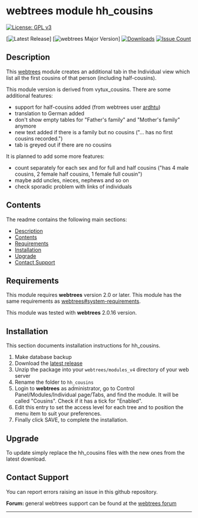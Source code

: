 # webtrees module hh_cousins

[![License: GPL v3](https://img.shields.io/badge/License-GPL%20v3-blue.svg)](http://www.gnu.org/licenses/gpl-3.0)

[![Latest Release](https://img.shields.io/github/v/release/hartenthaler/hh_cousins)]
[![webtrees Major Version](https://img.shields.io/badge/webtrees-v2.x-green)]
[![Downloads](https://img.shields.io/github/downloads/hartenthaler/hh_cousins/V2.0.16.4/total)]()
[![Issue Count](https://codeclimate.com/github/hartenthaler/hh_cousins/badges/issue_count.svg)](https://codeclimate.com/github/hartenthaler/hh_cousins)

<a name="Description"></a>

## Description

This [webtrees](https://www.webtrees.net) module creates an additional tab in the Individual view which list all the first cousins of that person (including half-cousins).

This module version is derived from vytux_cousins. There are some additional features:
* support for half-cousins added (from webtrees user [ardhtu](https://www.webtrees.net/index.php/en/forum/2-open-discussion/35751-vytux-cousins-children-of-half-sibblings-will-not-be-recognized-as-cousins#85279))
* translation to German added
* don't show empty tables for "Father's family" and "Mother's family" anymore
* new text added if there is a family but no cousins ("... has no first cousins recorded.")
* tab is greyed out if there are no cousins

It is planned to add some more features:
* count separately for each sex and for full and half cousins ("has 4 male cousins, 2 female half cousins, 1 female full cousin")
* maybe add uncles, nieces, nephews and so on
* check sporadic problem with links of individuals

<a name="Contents"></a>

## Contents

The readme contains the following main sections:

*   [Description](#Description)
*   [Contents](#Contents)
*   [Requirements](#Requirements)
*   [Installation](#Installation)
*   [Upgrade](#upgrade)
*   [Contact Support](#Support)

<a name="Requirements"></a>

## Requirements

This module requires **webtrees** version 2.0 or later.
This module has the same requirements as [webtrees#system-requirements](https://github.com/fisharebest/webtrees#system-requirements).

This module was tested with **webtrees** 2.0.16 version.

<a name="Installation"></a>

## Installation

This section documents installation instructions for hh_cousins.

1. Make database backup
1. Download the [latest release](https://github.com/hartenthaler/hh_cousins/releases/latest)
1. Unzip the package into your `webtrees/modules_v4` directory of your web server
1. Rename the folder to `hh_cousins`
1. Login to **webtrees** as administrator, go to <span class="pointer">Control Panel/Modules/Individual page/Tabs</span>, and find the module. It will be called "Cousins". Check if it has a tick for "Enabled".
1. Edit this entry to set the access level for each tree and to position the menu item to suit your preferences.
1. Finally click SAVE, to complete the installation.

<a name="upgrade"></a>

## Upgrade

To update simply replace the hh_cousins files with the new ones from the latest download.

<a name="Support"></a>

## Contact Support

You can report errors raising an issue in this github repository.

<span style="font-weight: bold;">Forum: </span>general webtrees support can be found at the [webtrees forum](http://www.webtrees.net/)

* * *
